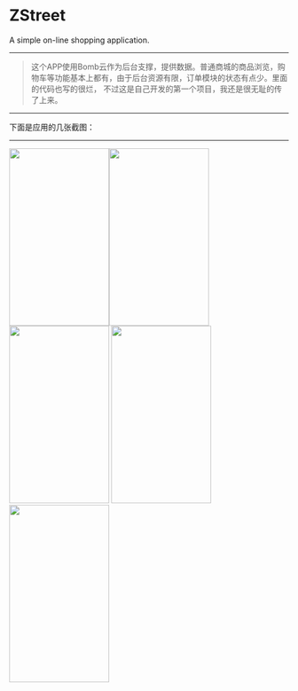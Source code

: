 # ZStreet
A simple on-line shopping application. 
***
>这个APP使用Bomb云作为后台支撑，提供数据。普通商城的商品浏览，购物车等功能基本上都有，由于后台资源有限，订单模块的状态有点少。里面的代码也写的很烂，
>不过这是自己开发的第一个项目，我还是很无耻的传了上来。
***
下面是应用的几张截图：
***
<img src="https://github.com/qq739952903/ZStreet/blob/master/screenshot/S61109-16400604.jpg" width=180 height=320 /><img src="https://github.com/qq739952903/ZStreet/blob/master/screenshot/S61109-16401420.jpg" width=180 height=320 /><img src="https://github.com/qq739952903/ZStreet/blob/master/screenshot/S61109-16402290.jpg" width=180 height=320 />
<img src="https://github.com/qq739952903/ZStreet/blob/master/screenshot/S61109-16403082.jpg" width=180 height=320 /><img src="https://github.com/qq739952903/ZStreet/blob/master/screenshot/S61109-16404645.jpg" width=180 height=320 />
